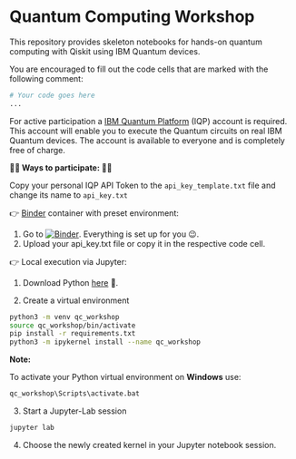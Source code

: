 # Quantum Computing Workshop

This repository provides skeleton notebooks for hands-on quantum computing with Qiskit using IBM Quantum devices. 

You are encouraged to fill out the code cells that are marked with the following comment:

```python
# Your code goes here
...
```

For active participation a [IBM Quantum Platform](https://quantum.ibm.com/) (IQP) account is required. 
This account will enable you to execute the Quantum circuits on real IBM Quantum devices.
The account is available to everyone and is completely free of charge.

**👨‍💻 Ways to participate: 👩‍💻**

Copy your personal IQP API Token to the `api_key_template.txt` file and change its name to `api_key.txt`


👉 [Binder](https://mybinder.org/) container with preset environment:
  1) Go to [![Binder](https://mybinder.org/badge_logo.svg)](https://mybinder.org/v2/gh/david-alber/qc-workshop/main). Everything is set up for you 😉.
  2) Upload your api_key.txt file or copy it in the respective code cell.

👉 Local execution via Jupyter:
  
  1) Download Python [here](https://www.python.org/downloads/) 🐍.
  
  2) Create a virtual environment 
  ```sh
  python3 -m venv qc_workshop
  source qc_workshop/bin/activate
  pip install -r requirements.txt
  python3 -m ipykernel install --name qc_workshop
  ```
  **Note:**
  
   To activate your Python virtual environment on **Windows** use: 
  ```sh
  qc_workshop\Scripts\activate.bat
  ```

  3) Start a Jupyter-Lab session
  ```sh
  jupyter lab
  ```

  4) Choose the newly created kernel in your Jupyter notebook session.